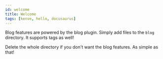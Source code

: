 ```yaml
---
id: welcome
title: Welcome
tags: [kenve, hello, docusaurus]
---
```


Blog features are powered by the blog plugin. Simply add files to the `blog` directory. It supports tags as well!

<!--truncate-->

Delete the whole directory if you don't want the blog features. As simple as that!
